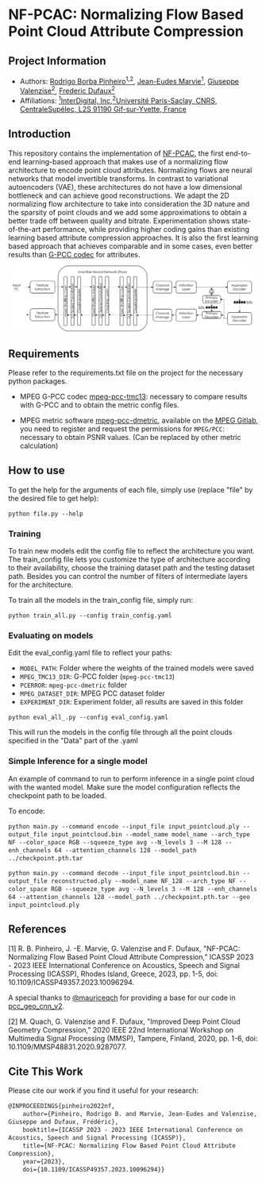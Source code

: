 # NF-PCAC: Normalizing Flow Based Point Cloud Attribute Compression

## Project Information

 - Authors: [Rodrigo Borba Pinheiro<sup>1,2</sup>](https://scholar.google.com/citations?user=fwzu_toAAAAJ&hl=fr&oi=ao), [Jean-Eudes Marvie<sup>1</sup>](https://scholar.google.com/citations?hl=fr&user=eGbpfCYAAAAJ), [Giuseppe Valenzise<sup>2</sup>](https://scholar.google.com/citations?user=7ftDv4gAAAAJ), [Frederic Dufaux<sup>2</sup>](https://scholar.google.com/citations?user=ziqjbTIAAAAJ)
 - Affiliations: [<sup>1</sup>InterDigital, Inc](https://www.interdigital.com),[<sup>2</sup>Université Paris-Saclay, CNRS, CentraleSupélec, L2S 91190 Gif-sur-Yvette, France](https://l2s.centralesupelec.fr/)

## Introduction

This repository contains the implementation of [NF-PCAC](https://ieeexplore.ieee.org/document/10096294), the first end-to-end learning-based approach that makes use of a normalizing flow architecture to encode point cloud attributes. Normalizing flows are neural networks that model invertible transforms. In contrast to variational
autoencoders (VAE), these architectures do not have a low dimensional bottleneck and can achieve good reconstructions. We adapt the 2D normalizing flow architecture to take into consideration the 3D nature and the sparsity of point clouds and we add some approximations to obtain a better trade off between quality and bitrate. Experimentation shows state-of-the-art performance, while providing higher coding gains than existing learning based attribute compression approaches. It is also the first learning based approach that achieves comparable and in some cases, even better results than [G-PCC codec](https://github.com/MPEGGroup/mpeg-pcc-tmc13) for attributes.

<img src="imgs/nf-pcac.png" alt="drawing" width="800"/>
<!-- ![img](imgs/normalizing_flow.png) -->


## Requirements

Please refer to the requirements.txt file on the project for the necessary python packages.

* MPEG G-PCC codec [mpeg-pcc-tmc13](https://github.com/MPEGGroup/mpeg-pcc-tmc13): necessary to compare results with G-PCC and to obtain the metric config files.

* MPEG metric software [mpeg-pcc-dmetric](https://git.mpeg.expert/MPEG/3dgh/v-pcc/software/mpeg-pcc-dmetric), available on the [MPEG Gitlab](https://git.mpeg.expert), you need to register and request the permissions for `MPEG/PCC`: necessary to obtain PSNR values. (Can be replaced by other metric calculation)


## How to use

To get the help for the arguments of each file, simply use (replace "file" by the desired file to get help): 

```
python file.py --help
```

### Training

To train new models edit the config file to reflect the architecture you want.
The train_config file lets you customize the type of architecture according to their availability, choose the training dataset path and the testing dataset path. Besides you can control the number of filters of intermediate layers for the architecture.

To train all the models in the train_config file, simply run:

```
python train_all.py --config train_config.yaml
```

### Evaluating on models

Edit the eval_config.yaml file to reflect your paths:
* `MODEL_PATH`: Folder where the weights of the trained models were saved
* `MPEG_TMC13_DIR`: G-PCC folder (`mpeg-pcc-tmc13`)
* `PCERROR`: `mpeg-pcc-dmetric` folder
* `MPEG_DATASET_DIR`: MPEG PCC dataset folder
* `EXPERIMENT_DIR`: Experiment folder, all results are saved in this folder

```
python eval_all_.py --config eval_config.yaml
```
This will run the models in the config file through all the point clouds specified in the "Data" part of the .yaml

### Simple Inference for a single model

An example of command to run to perform inference in a single point cloud with the wanted model.
Make sure the model configuration reflects the checkpoint path to be loaded.

To encode:
```
python main.py --command encode --input_file input_pointcloud.ply --output_file input_pointcloud.bin --model_name model_name --arch_type NF --color_space RGB --squeeze_type avg --N_levels 3 --M 128 --enh_channels 64 --attention_channels 128 --model_path ../checkpoint.pth.tar
```

```
python main.py --command decode --input_file input_pointcloud.bin --output_file reconstructed.ply --model_name NF_128 --arch_type NF --color_space RGB --squeeze_type avg --N_levels 3 --M 128 --enh_channels 64 --attention_channels 128 --model_path ../checkpoint.pth.tar --geo input_pointcloud.ply
```

## References

[1] R. B. Pinheiro, J. -E. Marvie, G. Valenzise and F. Dufaux, "NF-PCAC: Normalizing Flow Based Point Cloud Attribute Compression," ICASSP 2023 - 2023 IEEE International Conference on Acoustics, Speech and Signal Processing (ICASSP), Rhodes Island, Greece, 2023, pp. 1-5, doi: 10.1109/ICASSP49357.2023.10096294.

A special thanks to [@mauriceqch](https://github.com/mauriceqch) for providing a base for our code in [pcc_geo_cnn_v2](https://github.com/mauriceqch/pcc_geo_cnn_v2).

[2] M. Quach, G. Valenzise and F. Dufaux, "Improved Deep Point Cloud Geometry Compression," 2020 IEEE 22nd International Workshop on Multimedia Signal Processing (MMSP), Tampere, Finland, 2020, pp. 1-6, doi: 10.1109/MMSP48831.2020.9287077.

## Cite This Work

Please cite our work if you find it useful for your research:
```
@INPROCEEDINGS{pinheiro2022nf,
    author={Pinheiro, Rodrigo B. and Marvie, Jean-Eudes and Valenzise, Giuseppe and Dufaux, Frédéric},
    booktitle={ICASSP 2023 - 2023 IEEE International Conference on Acoustics, Speech and Signal Processing (ICASSP)}, 
    title={NF-PCAC: Normalizing Flow Based Point Cloud Attribute Compression}, 
    year={2023},
    doi={10.1109/ICASSP49357.2023.10096294}}

```

